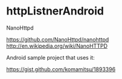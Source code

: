 # httpListnerAndroid

NanoHttpd

https://github.com/NanoHttpd/nanohttpd 
http://en.wikipedia.org/wiki/NanoHTTPD 

Android sample project that uses it:

https://gist.github.com/komamitsu/1893396 


